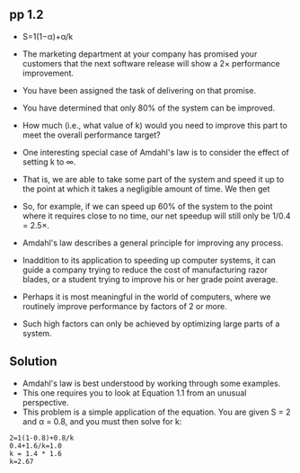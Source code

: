 ## pp 1.2
- S=1(1−α)+α/k

- The marketing department at your company has promised your
customers that the next software release will show a 2×
performance improvement. 

- You have been assigned the task of
delivering on that promise.
- You have determined that only 80% of
the system can be improved.
- How much (i.e., what value of k)
would you need to improve this part to meet the overall
performance target?
- One interesting special case of Amdahl's law is to consider the effect of
setting k to ∞.
- That is, we are able to take some part of the system and
speed it up to the point at which it takes a negligible amount of time. We
then get
- So, for example, if we can speed up 60% of the system to the point
where it requires close to no time, our net speedup will still only be 1/0.4
= 2.5×.
- Amdahl's law describes a general principle for improving any process.
- Inaddition to its application to speeding up computer systems, it can guide
a company trying to reduce the cost of manufacturing razor blades, or a
student trying to improve his or her grade point average.
- Perhaps it is most meaningful in the world of computers, where we routinely improve
performance by factors of 2 or more.
- Such high factors can only be achieved by optimizing large parts of a system.

## Solution
- Amdahl's law is best understood by working through some examples.
- This one requires you to look at Equation 1.1 from an unusual
perspective.
- This problem is a simple application of the equation. You are given S = 2
and α = 0.8, and you must then solve for k:
```
2=1(1-0.8)+0.8/k
0.4+1.6/k=1.0
k = 1.4 * 1.6 
k=2.67
```


